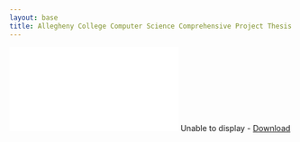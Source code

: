 ```yaml
---
layout: base
title: Allegheny College Computer Science Comprehensive Project Thesis
---
```


<div id="thesis-pdf" class="base">
  <object data="{{ site.baseurl }}/presentations/images/SeniorThesis.pdf" width="100%" height="800" type="application/pdf">
    <embed src="{{ site.baseurl }}/presentations/images/SeniorThesis.pdf" type='application/pdf'>
      Unable to display - <a href="{{ site.baseurl }}/presentations/images/SeniorThesis.pdf">Download</a>
    </embed>
  </object>
</div>

<script defer="defer" type="text/javascript">
var fullElementId = "thesis-pdf"
var content = document.getElementById("content");
var fullElement = document.getElementById(fullElementId);
content.style.padding = 0;
content.style.margin = 0;
fullElement.style.height = content.scrollHeight + "px";
</script>
